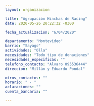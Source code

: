 ```yaml
---
layout: organizacion

title: "Agrupación Hinchas de Racing"
date: 2020-05-26 20:22:32 -0300

fecha_actualizacion: "6/04/2020"

departamento: "Montevideo"
barrio: "Sayago"
actividades: "Olla"
necesidades: "Todo tipo de donaciones"
necesidades_especificas: ""
telefono_contacto: "Alvaro 095536444"
direccion: "Millán y Eduardo Pondal"

otros_contactos: ""
horario: " - "
aclaraciones: ""
cuenta_bancaria: ""

---
```

